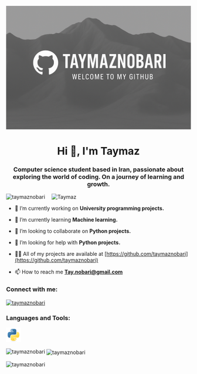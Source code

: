 ![logo](https://github.com/taymaznobari/taymaznobari/blob/main/taymaznobari.png)
<h1 align="center">Hi 👋, I'm Taymaz</h1>
<h3 align="center">Computer science student based in Iran, passionate about exploring the world of coding. On a journey of learning and growth.</h3>

<img align="right" alt="Taymaz" width = "380" src="https://gifdb.com/images/high/coding-animated-laptop-flow-stream-ja04010rm5o68zfk.gif">

<p align="left"> <img src="https://komarev.com/ghpvc/?username=taymaznobari&label=Profile%20views&color=0e75b6&style=flat" alt="taymaznobari" /> </p>

- 🔭 I’m currently working on **University programming projects.**

- 🌱 I’m currently learning **Machine learning.**

- 👯 I’m looking to collaborate on **Python projects.**

- 🤝 I’m looking for help with **Python projects.**

- 👨‍💻 All of my projects are available at [https://github.com/taymaznobari](https://github.com/taymaznobari)

- 📫 How to reach me **Tay.nobari@gmail.com**

<h3 align="left">Connect with me:</h3>
<p align="left">
<a href="https://instagram.com/taymaznobari" target="blank"><img align="center" src="https://raw.githubusercontent.com/rahuldkjain/github-profile-readme-generator/master/src/images/icons/Social/instagram.svg" alt="taymaznobari" height="30" width="40" /></a>
</p>

<h3 align="left">Languages and Tools:</h3>
<p align="left"> <a href="https://www.python.org" target="_blank" rel="noreferrer"> <img src="https://raw.githubusercontent.com/devicons/devicon/master/icons/python/python-original.svg" alt="python" width="40" height="40"/> </a> </p>

<p><img align="left" src="https://github-readme-stats.vercel.app/api/top-langs?username=taymaznobari&show_icons=true&locale=en&layout=compact" alt="taymaznobari" /></p>

<p>&nbsp;<img align="center" src="https://github-readme-stats.vercel.app/api?username=taymaznobari&show_icons=true&locale=en" alt="taymaznobari" /></p>

<p><img align="center" src="https://github-readme-streak-stats.herokuapp.com/?user=taymaznobari&" alt="taymaznobari" /></p>
